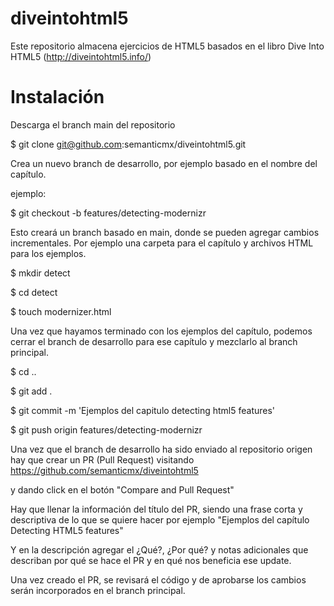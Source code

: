 # diveintohtml5

Este repositorio almacena ejercicios de HTML5 basados en el libro Dive Into HTML5 (http://diveintohtml5.info/)

# Instalación

Descarga el branch main del repositorio

$ git clone git@github.com:semanticmx/diveintohtml5.git

Crea un nuevo branch de desarrollo, por ejemplo basado en el nombre del capítulo. 

ejemplo:

$ git checkout -b features/detecting-modernizr

Esto creará un branch basado en main, donde se pueden agregar cambios incrementales. Por ejemplo una carpeta para el capítulo y archivos HTML para los ejemplos.

$ mkdir detect

$ cd detect

$ touch modernizer.html

Una vez que hayamos terminado con los ejemplos del capítulo, podemos cerrar el branch de desarrollo para ese capítulo y mezclarlo al branch principal.

$ cd ..

$ git add .

$ git commit -m 'Ejemplos del capitulo detecting html5 features'

$ git push origin features/detecting-modernizr

Una vez que el branch de desarrollo ha sido enviado al repositorio origen hay que crear un PR (Pull Request) visitando https://github.com/semanticmx/diveintohtml5

y dando click en el botón "Compare and Pull Request"

Hay que llenar la información del título del PR, siendo una frase corta y descriptiva de lo que se quiere hacer por ejemplo "Ejemplos del capítulo Detecting HTML5 features"

Y en la descripción agregar el ¿Qué?, ¿Por qué? y notas adicionales que describan por qué se hace el PR y en qué nos beneficia ese update.

Una vez creado el PR, se revisará el código y de aprobarse los cambios serán incorporados en el branch principal.

